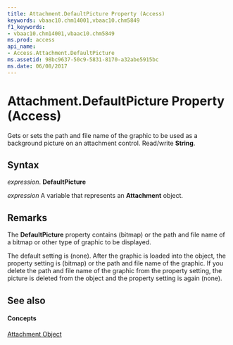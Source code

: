 ```yaml
---
title: Attachment.DefaultPicture Property (Access)
keywords: vbaac10.chm14001,vbaac10.chm5849
f1_keywords:
- vbaac10.chm14001,vbaac10.chm5849
ms.prod: access
api_name:
- Access.Attachment.DefaultPicture
ms.assetid: 98bc9637-50c9-5831-8170-a32abe5915bc
ms.date: 06/08/2017
---
```



# Attachment.DefaultPicture Property (Access)

Gets or sets the path and file name of the graphic to be used as a background picture on an attachment control. Read/write  **String**.


## Syntax

 _expression_. **DefaultPicture**

 _expression_ A variable that represents an **Attachment** object.


## Remarks

The  **DefaultPicture** property contains (bitmap) or the path and file name of a bitmap or other type of graphic to be displayed.

The default setting is (none). After the graphic is loaded into the object, the property setting is (bitmap) or the path and file name of the graphic. If you delete the path and file name of the graphic from the property setting, the picture is deleted from the object and the property setting is again (none).


## See also


#### Concepts


[Attachment Object](attachment-object-access.md)

